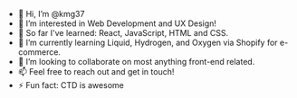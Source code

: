- 👋 Hi, I’m @kmg37
- 👀 I’m interested in Web Development and UX Design!
- 📖 So far I've learned: React, JavaScript, HTML and CSS.
- 🌱 I’m currently learning Liquid, Hydrogen, and Oxygen via Shopify for e-commerce.
- 💞️ I’m looking to collaborate on most anything front-end related.
- 📫 Feel free to reach out and get in touch!
- ⚡ Fun fact: CTD is awesome

<!---
kmg37/kmg37 is a ✨ special ✨ repository because its `README.md` (this file) appears on your GitHub profile.
You can click the Preview link to take a look at your changes.
--->
